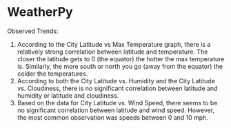 # WeatherPy

Observed Trends:
1.	According to the City Latitude vs Max Temperature graph, there is a relatively strong correlation between latitude and temperature. The closer the latitude gets to 0 (the equator) the hotter the max temperature is. Similarly, the more south or north you go (away from the equator) the colder the temperatures.
2.	According to both the City Latitude vs. Humidity and the City Latitude vs. Cloudiness, there is no significant correlation between latitude and humidity or latitude and cloudiness. 
3.	Based on the data for City Latitude vs. Wind Speed, there seems to be no significant correlation between latitude and wind speed. However, the most common observation was speeds between 0 and 10 mph.
